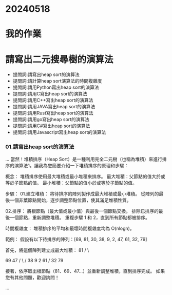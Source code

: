 # 20240518
# 我的作業
# 請寫出二元搜尋樹的演算法
- 提問詞:請寫出heap sort的演算法
- 提問詞:請計算heap sort演算法的時間複雜度
- 提問詞:請用Python寫出heap sort的演算法
- 提問詞:請用C寫出heap sort的演算法
- 提問詞:請用C++寫出heap sort的演算法
- 提問詞:請用JAVA寫出heap sort的演算法
- 提問詞:請用Rust寫出heap sort的演算法
- 提問詞:請用go寫出heap sort的演算法
- 提問詞:請用C#寫出heap sort的演算法
- 提問詞:請用Javascript寫出heap sort的演算法

### 01.請寫出heap sort的演算法

...
當然！堆積排序（Heap Sort）是一種利用完全二元樹（也稱為堆積）來進行排序的演算法1。讓我為您簡要介紹一下堆積排序的原理和步驟：

概念：
堆積排序使用最大堆積或最小堆積來排序。
最大堆積：父節點的值大於或等於子節點的值。
最小堆積：父節點的值小於或等於子節點的值。

步驟：
01.建立堆積：
將待排序的陣列製作成最大堆積或最小堆積。
從陣列的最後一個非葉節點開始，逐步調整節點位置，使其滿足堆積性質。

02.排序：
將根節點（最大值或最小值）與最後一個節點交換。
排除已排序的最後一個節點，重新調整堆積。
重複步驟 1 和 2，直到所有節點都被排序。

時間複雜度：
堆積排序的平均和最壞時間複雜度均為 O(nlogn)。

範例：
假設有以下待排序的陣列：[69, 81, 30, 38, 9, 2, 47, 61, 32, 79]

首先，將這個陣列建立成最大堆積：
81
/ \

69  47
/ \  / 
38  9 2  61
/ 
32 79

接著，依序取出根節點（81、69、47...）並重新調整堆積，直到排序完成。
如果您有其他問題，歡迎詢問！



...
